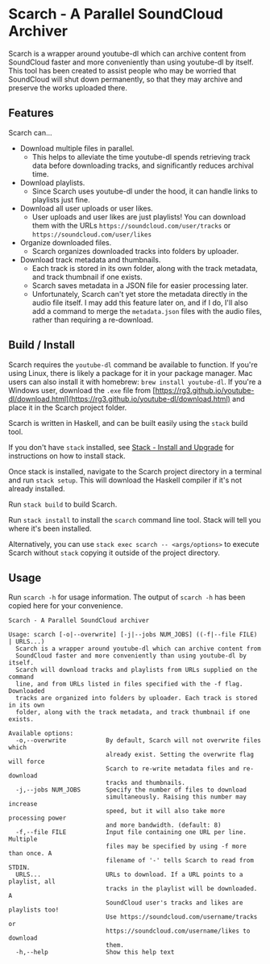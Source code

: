 # Scarch - A Parallel SoundCloud Archiver

Scarch is a wrapper around youtube-dl which can archive content from SoundCloud
faster and more conveniently than using youtube-dl by itself. This tool has
been created to assist people who may be worried that SoundCloud will shut down
permanently, so that they may archive and preserve the works uploaded there.

## Features

Scarch can...

- Download multiple files in parallel.
  - This helps to alleviate the time youtube-dl spends retrieving track data
    before downloading tracks, and significantly reduces archival time.
- Download playlists.
  - Since Scarch uses youtube-dl under the hood, it can handle links
    to playlists just fine.
- Download all user uploads or user likes.
  - User uploads and user likes are just playlists! You can download
    them with the URLs `https://soundcloud.com/user/tracks` or
    `https://soundcloud.com/user/likes`
- Organize downloaded files.
  - Scarch organizes downloaded tracks into folders by uploader.
- Download track metadata and thumbnails.
  - Each track is stored in its own folder, along with the track
    metadata, and track thumbnail if one exists.
  - Scarch saves metadata in a JSON file for easier processing
    later.
  - Unfortunately, Scarch can't yet store the metadata directly in
    the audio file itself. I may add this feature later on, and if
    I do, I'll also add a command to merge the `metadata.json`
    files with the audio files, rather than requiring a
    re-download.

## Build / Install

Scarch requires the `youtube-dl` command be available to function. If
you're using Linux, there is likely a package for it in your package
manager. Mac users can also install it with homebrew: `brew install
youtube-dl`. If you're a Windows user, download the `.exe` file  from
[https://rg3.github.io/youtube-dl/download.html](https://rg3.github.io/youtube-dl/download.html)
and place it in the Scarch project folder.

Scarch is written in Haskell, and can be built easily using the `stack` build tool.

If you don't have `stack` installed, see [Stack - Install and
Upgrade](https://docs.haskellstack.org/en/stable/install_and_upgrade/) for
instructions on how to install stack.

Once stack is installed, navigate to the Scarch project directory in a terminal
and run `stack setup`. This will download the Haskell compiler if it's not
already installed.

Run `stack build` to build Scarch.

Run `stack install` to install the `scarch` command line tool. Stack will tell
you where it's been installed.

Alternatively, you can use `stack exec scarch -- <args/options>` to execute
Scarch without `stack` copying it outside of the project directory.


## Usage

Run `scarch -h` for usage information. The output of `scarch -h` has been
copied here for your convenience.

```
Scarch - A Parallel SoundCloud archiver

Usage: scarch [-o|--overwrite] [-j|--jobs NUM_JOBS] ((-f|--file FILE) | URLS...)
  Scarch is a wrapper around youtube-dl which can archive content from
  SoundCloud faster and more conveniently than using youtube-dl by itself.
  Scarch will download tracks and playlists from URLs supplied on the command
  line, and from URLs listed in files specified with the -f flag. Downloaded
  tracks are organized into folders by uploader. Each track is stored in its own
  folder, along with the track metadata, and track thumbnail if one exists.

Available options:
  -o,--overwrite           By default, Scarch will not overwrite files which
                           already exist. Setting the overwrite flag will force
                           Scarch to re-write metadata files and re-download
                           tracks and thumbnails.
  -j,--jobs NUM_JOBS       Specify the number of files to download
                           simultaneously. Raising this number may increase
                           speed, but it will also take more processing power
                           and more bandwidth. (default: 8)
  -f,--file FILE           Input file containing one URL per line. Multiple
                           files may be specified by using -f more than once. A
                           filename of '-' tells Scarch to read from STDIN.
  URLS...                  URLs to download. If a URL points to a playlist, all
                           tracks in the playlist will be downloaded. A
                           SoundCloud user's tracks and likes are playlists too!
                           Use https://soundcloud.com/username/tracks or
                           https://soundcloud.com/username/likes to download
                           them.
  -h,--help                Show this help text
```
